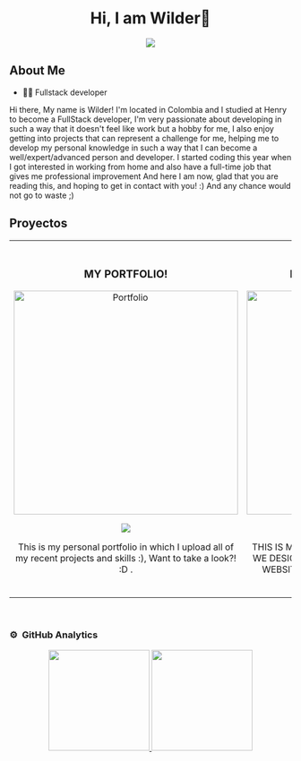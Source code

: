 <div align="center">
<h1 align="center">Hi, I am Wilder👋</h1>
</div>
<div align="center">
<img  src="https://i.imgur.com/lYp5vYj.jpg">
</div>

## About Me
- 🐱‍💻 Fullstack developer

Hi there, My name is Wilder!
I'm located in Colombia and I studied at Henry to become a FullStack developer,
I'm very passionate about developing in such a way that it doesn't feel like work but a hobby for me,
I also enjoy getting into projects that can represent a challenge for me, helping me to develop my personal
knowledge in such a way that I can become a well/expert/advanced person and developer.
I started coding this year when I got interested in working from home and also have a full-time job that gives me professional improvement
And here I am now, glad that you are reading this, and hoping to get in contact with you! :) And any chance would not go to waste ;)


## Proyectos

<table>
<tr>
<td width="50%">
<h3 align="center">MY PORTFOLIO! </h3>
<div align="center">
<a href="https://wilder-personal-portfolio.vercel.app/" target="_blank"><img src="https://i.imgur.com/f3Tg1jA.png" width="400" alt="Portfolio"></a>
<p>
<a href="https://github.com/WilderAp/Personal-Portfolio" target="_blank">
<img src="https://img.shields.io/badge/CÓDIGO-ff9?style=for-the-badge&logo=github&logoColor=black">
</a>
<!-- <a href="https://wilder-personal-portfolio.vercel.app/" target="_blank"> -->
<!-- <img src="https://img.shields.io/badge/-Youtube-green?style=for-the-badge&color=fbfc40"> -->
<!-- </a> -->
</p>
<p>This is my personal portfolio in which I upload all of my recent projects and skills :), Want to take a look?! :D .</p>
</div>
                                                                                      
</td>

<td width="50%">
               <br>
<h3 align="center">B&R - Busqueda y Rescate</h3>
<div align="center">                                       
<a href="https://pf-b-r-front-end.vercel.app/" target="_blank"><img src="https://i.imgur.com/vVJGz6g.png" width="400" alt="Final Henry Project BYR"></a>
<br>
<p>
<a href="https://github.com/luismosca/PF-B_R-FrontEnd" target="_blank">
<img src="https://img.shields.io/badge/C%C3%93DIGO-80ffaa?style=for-the-badge&logo=github&logoColor=black">
</a>
<!-- <a href="https://youtu.be/hhhSMXi0R3E" target="_blank"> -->
<!-- <img src="https://img.shields.io/badge/-Youtube-green?style=for-the-badge&color=3fFD7f"> -->
<!-- </a> -->
</p>
</p>THIS IS MY TEAM hENRY fINAL PROJECT, WHERE WE DESIGNED AND CREATED A MISSING PEOPLE WEBSITE, IN WHICH YOU CAN HELP TO FIND THEM.</p>
</div>                                                             
</table>                                                                                 
</div>
<br>

### ⚙️ &nbsp;GitHub Analytics

<p align="center">
<a href="https://github.com/WilderAp">
  <img height="180em" src="https://github-readme-stats-eight-theta.vercel.app/api?username=WilderAp&show_icons=true&theme=algolia&include_all_commits=true&count_private=true"/>
  <img height="180em" src="https://github-readme-stats-eight-theta.vercel.app/api/top-langs/?username=WilderAp&layout=compact&langs_count=8&theme=algolia"/>
</a>
</p>
<!--
**WilderAp/WilderAp** is a ✨ _special_ ✨ repository because its `README.md` (this file) appears on your GitHub profile.

Here are some ideas to get you started:

- 🔭 I’m currently working on ...
- 🌱 I’m currently learning ...
- 👯 I’m looking to collaborate on ...
- 🤔 I’m looking for help with ...
- 💬 Ask me about ...
- 📫 How to reach me: ...
- 😄 Pronouns: ...
- ⚡ Fun fact: ...
-->

